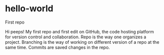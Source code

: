 # hello-world
First repo

Hi peeps!
My first repo and first edit on GitHub, the code hosting platform for version control and collaboration.
Repo is the way one organizes a project.
Branching is the way of working on different version of a repo at the same time.
Commits are saved changes in the repo.
